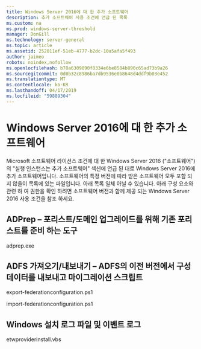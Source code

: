 ```yaml
---
title: Windows Server 2016에 대 한 추가 소프트웨어
description: 추가 소프트웨어 사용 조건에 언급 된 목록
ms.custom: na
ms.prod: windows-server-threshold
manager: DonGill
ms.technology: server-general
ms.topic: article
ms.assetid: 252011ef-51eb-4777-b2dc-10a5afa5f493
author: jaimeo
robots: noindex,nofollow
ms.openlocfilehash: b78a6309090f8334e6be8584b890c65ad73b9a26
ms.sourcegitcommit: 0d0b32c8986ba7db9536e0b8648d4ddf9b03e452
ms.translationtype: MT
ms.contentlocale: ko-KR
ms.lasthandoff: 04/17/2019
ms.locfileid: "59889304"
---
```

# <a name="additional-software-for-windows-server-2016"></a>Windows Server 2016에 대 한 추가 소프트웨어

Microsoft 소프트웨어 라이선스 조건에 대 한 Windows Server 2016 ("소프트웨어")의 "실행 인스턴스는 추가 소프트웨어" 섹션에 언급 된 대로 Windows Server 2016에 추가 소프트웨어입니다. 소프트웨어의 특정 버전에 따라 받은 소프트웨어 모두 포함 되지 않을이 목록에 있는 파일입니다. 아래 목록 일체 아닐 수 있습니다. 아래 구성 요소와 관련 하 여 권한을 확인 하려면 소프트웨어 버전과 함께 제공 되는 Windows Server 2016 사용 조건을 참조 하세요.

## <a name="adprep--tool-to-prepare-existing-forest-for-forestdomain-upgrade"></a>ADPrep – 포리스트/도메인 업그레이드를 위해 기존 포리스트를 준비 하는 도구
adprep.exe

## <a name="adfs-importexport--migration-scripts-to-export-and-import-configuration-data-from-prior-versions-of-adfs"></a>ADFS 가져오기/내보내기 – ADFS의 이전 버전에서 구성 데이터를 내보내고 마이그레이션 스크립트
export-federationconfiguration.ps1
 
import-federationconfiguration.ps1

## <a name="windows-setup-log-files-and-event-logs"></a>Windows 설치 로그 파일 및 이벤트 로그 
etwproviderinstall.vbs
 